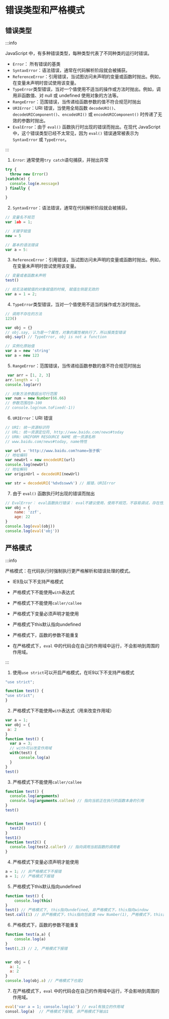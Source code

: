 # 错误类型和严格模式

## 错误类型

:::info

JavaScript 中，有多种错误类型，每种类型代表了不同种类的运行时错误。

- `Error`： 所有错误的基类
- `SyntaxError`：语法错误，通常在代码解析阶段就会被捕获。
- `ReferenceError`：引用错误，当试图访问未声明的变量或函数时抛出。例如，在变量未声明时尝试使用该变量。
- `TypeError`类型错误，当对一个值使用不适当的操作或方法时抛出。例如，调用非函数值、对 null 或 undefined 使用对象的方法等。
- `RangeError`：范围错误，当传递给函数参数的值不符合规范时抛出
- `URIError`：URI 错误，当使用全局函数 `decodeURI()`、`decodeURIComponent()`、`encodeURI()` 或 `encodeURIComponent()` 时传递了无效的参数时抛出。
- `EvalError`：由于 `eval()` 函数执行时出现的错误而抛出。在现代 JavaScript 中，这个错误类型已经不太常见，因为 `eval()` 错误通常被表示为 `SyntaxError` 或 `TypeError`。

:::

1. `Error`: 通常使用`try catch`语句捕获，并抛出异常

```js
try {
  throw new Error()
}catch(e) {
  console.log(e.message)
} finally {
  
}
```

2. `SyntaxError`：语法错误，通常在代码解析阶段就会被捕获。

```js
// 变量名不规范
var 1ab = 1;

// 关键字赋值
new = 5

// 基本的语法错误
var a = 5:
```

3. `ReferenceError`：引用错误，当试图访问未声明的变量或函数时抛出。例如，在变量未声明时尝试使用该变量。

```js
// 变量或者函数未声明
test()

// 给无法被赋值的对象赋值的时候, 赋值左侧是无效的
var a = 1 = 2;
```

4. `TypeError`类型错误，当对一个值使用不适当的操作或方法时抛出。

```js
// 调用不存在的方法
123()

var obj = {}
// obj.say, 认为是一个属性，对象的属性被执行了，所以报类型错误
obj.say() // TypeError, obj is not a function

// 实例化原始值
var a = new 'string'
var a = new 123

```

5. `RangeError`：范围错误，当传递给函数参数的值不符合规范时抛出

```js
 var arr = [1, 2, 3]
arr.length = -1
console.log(arr)

// 对象方法参数超出可行范围
var num = new Number(66.66)
// 参数范围在0-100
// console.log(num.toFixed(-1))
```

6. `URIError`：URI 错误

```js
// URI: 统一资源标识符
// URL: 统一资源定位符, http://www.baidu.com/news#today 
// URN: UNIFORM RESOURCE NAME 统一资源名称
// www.baidu.com/news#today, name特性

var url = 'http://www.baidu.com?name=张子枫'
// 地址编码
var newUrl = new encodeURI(url)
console.log(newUrl)
// 地址解码
var originUrl = decodeURI(newUrl)

var str = decodeURI('%dvdssww%') // 报错，URIError
```

7. 由于 `eval()` 函数执行时出现的错误而抛出

```js
// EvalError： eval函数执行错误： eval不建议使用，使用不规范，不容易调试，存在性能问题 容易引起XSS攻击
var obj = {
    name: 'zzf',
    age: 22
}
console.log(eval(obj))
console.log(eval('obj'))
```

## 严格模式

:::info

 严格模式：在代码执行时强制执行更严格解析和错误处理的模式。

-  IE9及以下不支持严格模式

- 严格模式下不能使用`with`表达式
-  严格模式下不能使用`caller/callee`
- 严格模式下变量必须声明才能使用
- 严格模式下this默认指向undefined
- 严格模式下，函数的参数不能重复
- 在严格模式下，`eval` 中的代码会在自己的作用域中运行，不会影响到周围的作用域。

:::

1. 使用`use strict`可以开启严格模式，在IE9以下不支持严格模式

```js
"use strict";

function test() {
"use strict";
}
```

2. 严格模式下不能使用`with`表达式（用来改变作用域）

```js
var a = 1;
var obj = {
 a: 2
}
function test() {
  var a = 3;
  // with可以改变作用域
  with(test) {
      console.log(a)
  }
}
test()
```

3. 严格模式下不能使用`caller/callee`

```js
function test() {
  console.log(arguments)
  console.log(arguments.callee) // 指向当前正在执行的函数本身的引用
}
test()


function test1() {
  test2()
}
test1()
function test2() {
  console.log(test2.caller) // 指向调用当前函数的调用者
}
```

4. 严格模式下变量必须声明才能使用

```js
a = 1; // 非严格模式下不报错
a = 1; // 严格模式下报错
```

5. 严格模式下this默认指向undefined

```js
function test() {
	console.log(this)
}
test() // 严格模式下, this指向undefined, 非严格模式下，this指向window
test.call(1) // 非严格模式下，this指向包装类 new Number(1), 严格模式下，this指向1
```

6. 严格模式下，函数的参数不能重复

```js
function test(a,a) {
	console.log(a)
}
test(1,2) // 2, 严格模式下报错


var obj = {
  a: 1,
  a: 2
}
console.log(obj.a) // 严格模式下也是2
```

7. 在严格模式下，`eval` 中的代码会在自己的作用域中运行，不会影响到周围的作用域。

```js
eval('var a = 1; console.log(a)') // eval有独立的作用域
consol.log(a)  // 严格模式下报错, 非严格模式下输出1
```

